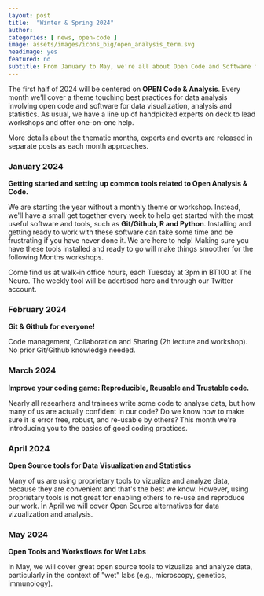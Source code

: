 ```yaml
---
layout: post
title:  "Winter & Spring 2024"
author: 
categories: [ news, open-code ]
image: assets/images/icons_big/open_analysis_term.svg
headimage: yes
featured: no
subtitle: From January to May, we're all about Open Code and Software for Analysis!
---
```


The first half of 2024 will be centered on **OPEN Code & Analysis**. Every month we'll cover a theme touching best practices for data analysis involving open code and software for data visualization, analysis and statistics. As usual, we have a line up of handpicked experts on deck to lead workshops and offer one-on-one help.

More details about the thematic months, experts and events are released in separate posts as each month approaches.

### January 2024
**Getting started and setting up common tools related to Open Analysis & Code.**

We are starting the year without a monthly theme or workshop. Instead, we'll have a small get together every week to help get started with the most useful software and tools, such as **Git/Github, R and Python**. Installing and getting ready to work with these software can take some time and be frustrating if you have never done it. We are here to help! Making sure you have these tools installed and ready to go will make things smoother for the following Months workshops.

Come find us at walk-in office hours, each Tuesday at 3pm in BT100 at The Neuro. The weekly tool will be adertised here and through our Twitter account.

### February 2024
**Git & Github for everyone!**

Code management, Collaboration and Sharing (2h lecture and workshop). No prior Git/Github knowledge needed.

### March 2024
**Improve your coding game: Reproducible, Reusable and Trustable code.**

Nearly all researhers and trainees write some code to analyse data, but how many of us are actually confident in our code? Do we know how to make sure it is error free, robust, and re-usable by others? This month we're introducing you to the basics of good coding practices.

### April 2024
**Open Source tools for Data Visualization and Statistics**

Many of us are using proprietary tools to vizualize and analyze data, because they are convenient and that's the best we know. However, using proprietary tools is not great for enabling others to re-use and reproduce our work. In April we will cover Open Source alternatives for data vizualization and analysis.

### May 2024
**Open Tools and Worksflows for Wet Labs**

In May, we will cover great open source tools to vizualiza and analyze data, particularly in the context of "wet" labs (e.g., microscopy, genetics, immunology).


